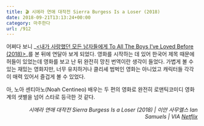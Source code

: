 ```yaml
---
title: 🎬 시에라 연애 대작전 Sierra Burgess Is a Loser (2018)
date: 2018-09-21T13:13:24+00:00
category: 마주한다
url: /912
---
```


어쩌다 보니 _[<내가 사랑했던 모든 남자들에게 To All The Boys I&#8217;ve Loved Before (2018)>][1]_를 본 뒤에 연달아 보게 되었다. 영화를 시작하는 데 있어 한국어 제목 때문에 허들이 있었는데 영화를 보고 난 뒤 완전히 망친 번역이란 생각이 들었다. 가볍게 볼 수 있는 재밌는 영화지만, 너무 유치하거나 클리셰 범벅인 영화는 아니었고 캐릭터들 각각이 매력 있어서 즐겁게 볼 수 있었다.

아, 노아 센티아노(Noah Centineo) 배우는 두 편의 영화로 완전히 로맨틱코미디 영화계의 샛별을 넘어 스타로 등극한 것 같다.

<p style="text-align:right">
  <em>시에라 연애 대작전 Sierra Burgess Is a Loser (2018) | 이안 사무엘스 Ian Samuels |&nbsp;VIA&nbsp;<a href="http://netflix.com" target="_blank" rel="noreferrer noopener">Netflix</a></em>
</p>

 [1]: https://dowha.kim/907